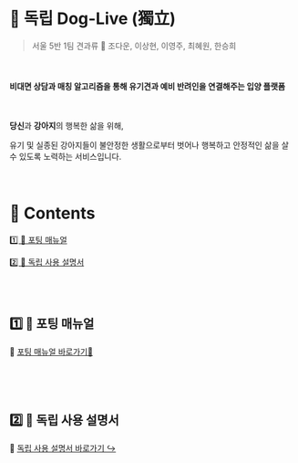 # 🐶 독립 Dog-Live (獨立)

> 서울 5반 1팀 견과류 🥜 조다운, 이상현, 이영주, 최혜원, 한승희 

<br>

#### 비대면 상담과 매칭 알고리즘을 통해 유기견과 예비 반려인을 연결해주는 입양 플랫폼
<br>

**당신**과 **강아지**의 행복한 삶을 위해,

유기 및 실종된 강아지들이 불안정한 생활으로부터 벗어나 행복하고 안정적인 삶을 살 수 있도록 노력하는 서비스입니다.
<br><br><br>

# 📖  Contents

[1️⃣ 📃 포팅 매뉴얼](#1%EF%B8%8F⃣-포팅-매뉴얼)

[2️⃣ 🐶 독립 사용 설명서](#2%EF%B8%8F⃣-독립-사용-설명서)

<br><br>   

## 1️⃣ 📃 포팅 매뉴얼

🔗 [포팅 매뉴얼 바로가기📌](https://lab.ssafy.com/s05-webmobile1-sub3/S05P13A501/-/blob/release-0.2.0/exec/A501_%EB%8F%85%EB%A6%BD_%ED%8F%AC%ED%8C%85_%EB%A7%A4%EB%89%B4%EC%96%BC.md)

<br><br><br>  


## 2️⃣ 🐶 독립 사용 설명서 

🔗 [독립 사용 설명서 바로가기 ↪](https://lab.ssafy.com/s05-webmobile1-sub3/S05P13A501/-/blob/release-0.2.0/exec/A501_%EB%8F%85%EB%A6%BD_%EC%82%AC%EC%9A%A9_%EC%84%A4%EB%AA%85%EC%84%9C(%EC%8B%9C%EB%82%98%EB%A6%AC%EC%98%A4).md)

<br><br>
